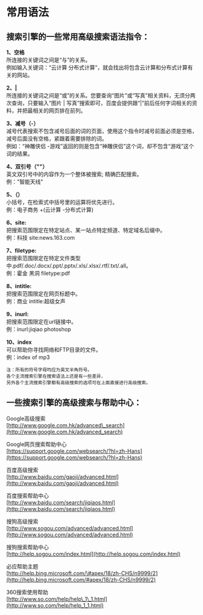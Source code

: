 # 常用语法

## 搜索引擎的一些常用高级搜索语法指令：

**1、空格**  
所连接的关键词之间是“与”的关系。  
例如输入关键词：“云计算 分布式计算”，就会找出将包含云计算和分布式计算有关的网站。

**2、\|**  
所连接的关键词之间是“或”的关系。您要查询“图片”或“写真”相关资料，无须分两次查询，只要输入“图片 \| 写真”搜索即可，百度会提供跟“\|”前后任何字词相关的资料，并把最相关的网页排在前列。

**3、减号（-）**  
减号代表搜索不包含减号后面的词的页面，使用这个指令时减号前面必须是空格，减号后面没有空格，紧跟着需要排除的词。  
例如：“神雕侠侣 -游戏”返回的则是包含“神雕侠侣”这个词，却不包含“游戏”这个词的结果。

**4、双引号（""）**  
英文双引号中的内容作为一个整体被搜索; 精确匹配搜索。  
例："智能天线"

**5、（）**  
小括号，在检索式中括号里的运算将优先进行。  
例：电子商务 +\(云计算 -分布式计算\)

**6、site:**  
把搜索范围限定在特定站点、某一站点特定频道、特定域名后缀中。  
例：科技 site:news.163.com

**7、filetype:**  
把搜索范围限定在特定文件类型中.pdf/.doc/.docx/.ppt/.pptx/.xls/.xlsx/.rtf/.txt/.all。  
例：霍金 黑洞 filetype:pdf

**8、intitle:**  
把搜索范围限定在网页标题中。  
例：商业 intitle:超级女声

**9、inurl:**  
把搜索范围限定在url链接中。  
例：inurl:jiqiao photoshop

**10、index**  
可以帮助你寻找网络和FTP目录的文件。  
例：index of mp3

```text
注：所有的符号字母均应为英文半角符号。
各个主流搜索引擎在搜索语法上还是有一些差异，
另外各个主流搜索引擎都有高级搜索的选项可在上面直接进行高级搜索。
```

## 一些搜索引擎的高级搜索与帮助中心：

Google高级搜索  
[http://www.google.com.hk/advanced\_search](http://www.google.com.hk/advanced_search)

Google网页搜索帮助中心  
[https://support.google.com/websearch/?hl=zh-Hans](https://support.google.com/websearch/?hl=zh-Hans)

百度高级搜索  
[http://www.baidu.com/gaoji/advanced.html](http://www.baidu.com/gaoji/advanced.html)

百度搜索帮助中心  
[http://www.baidu.com/search/jiqiaos.html](http://www.baidu.com/search/jiqiaos.html)

搜狗高级搜索  
[http://www.sogou.com/advanced/advanced.html](http://www.sogou.com/advanced/advanced.html)

搜狗搜索帮助中心  
[http://help.sogou.com/index.html](http://help.sogou.com/index.html)

必应帮助主题  
[http://help.bing.microsoft.com/\#apex/18/zh-CHS/n9999/2](http://help.bing.microsoft.com/#apex/18/zh-CHS/n9999/2)

360搜索使用帮助  
[http://www.so.com/help/help\_1\_1.html](http://www.so.com/help/help_1_1.html)

